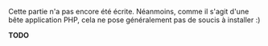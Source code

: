Cette partie n'a pas encore été écrite. Néanmoins, comme il s'agit d'une bête application PHP, cela ne pose généralement pas de soucis à installer :)

**TODO**
